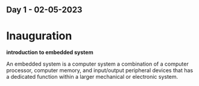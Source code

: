 

## Day 1 - 02-05-2023

# Inauguration

**introduction to embedded system**

  An embedded system is a computer system a combination of a computer processor, computer memory, and input/output peripheral devices that has a dedicated function within a larger mechanical or electronic system.
